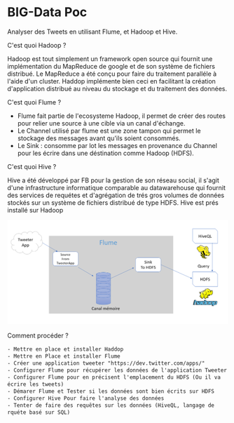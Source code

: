 # BIG-Data Poc

Analyser des Tweets en utilisant Flume, et Hadoop et Hive.

C'est quoi Hadoop ? 

Hadoop est tout simplement un framework open source qui fournit une implémentation du MapReduce de google et de son système de fichiers distribué. Le MapReduce a été conçu pour faire
du traitement paralléle à l'aide d'un cluster. Haddop implémente bien ceci en facilitant la création d'application distribué au niveau du stockage et du traitement des données.


C'est quoi Flume ? 

 - Flume fait partie de l'ecosysteme Hadoop, il permet de créer des routes pour relier une source à une cible via un canal d'échange.
 - Le Channel utilisé par flume est une zone tampon qui permet le stockage des messages avant qu'ils soient consommés.
 - Le Sink : consomme  par lot les messages en provenance du Channel pour les écrire dans une déstination comme Hadoop (HDFS).
 
 
C'est quoi Hive ? 
 
Hive a été développé par FB pour la gestion de son réseau social, il s'agit d'une infrastructure informatique comparable au datawarehouse qui fournit
des services de requétes et d'agrégation de trés gros volumes de données stockés sur un système de fichiers distribué de type HDFS.
Hive est prés installé sur Hadoop


![alt text](https://github.com/zineb-errahmouni/BIG-Data/blob/master/sh%C3%A9ma.PNG)



Comment procéder ? 

	- Mettre en place et installer Haddop
    - Mettre en Place et installer Flume
	- Créer une application tweeter "https://dev.twitter.com/apps/"
	- Configurer Flume pour récupérer les données de l'application Tweeter
	- Configurer Flume pour en précisent l'emplacement du HDFS (Ou il va écrire les tweets)
	- Démarer Flume et Tester si les données sont bien écrits sur HDFS
	- Configurer Hive Pour faire l'analyse des données 
	- Tenter de faire des requêtes sur les données (HiveQL, langage de rquéte basé sur SQL)
 



